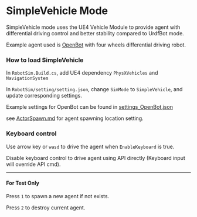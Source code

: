 # SimpleVehicle Mode 
SimpleVehicle mode uses the UE4 Vehicle Module to provide agent with differential driving control and better stability compared to UrdfBot mode.

Example agent used is [OpenBot](https://github.com/isl-org/OpenBot) with four wheels differential driving robot.

### How to load SimpleVehicle
In `RobotSim.Build.cs`, add UE4 dependency `PhysXVehicles` and `NavigationSystem`

In `RobotSim/setting/setting.json`, change `SimMode` to `SimpleVehicle`, and update corresponding settings. 

Example settings for OpenBot can be found in [settings_OpenBot.json](code/unreal_plugins/RobotSim/setting/settings_OpenBot.json)

see [ActorSpawn.md](ActorSpawn.md) for agent spawning location setting. 

### Keyboard control
Use arrow key or `wasd` to drive the agent when `EnableKeyboard` is true.

Disable keyboard control to drive agent using API directly (Keyboard input will override API cmd).

---

#### For Test Only
Press `1` to spawn a new agent if not exists.

Press `2` to destroy current agent.
